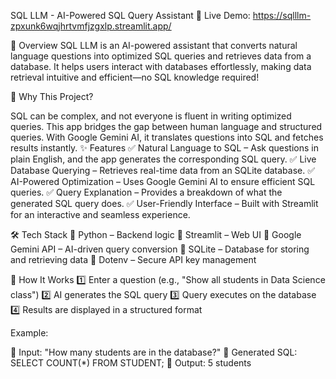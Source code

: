 SQL LLM - AI-Powered SQL Query Assistant
🔗 Live Demo: https://sqlllm-zpxunk6wqjhrtvmfjzgxlp.streamlit.app/



🌟 Overview
SQL LLM is an AI-powered assistant that converts natural language questions into optimized SQL queries and retrieves data from a database. It helps users interact with databases effortlessly, making data retrieval intuitive and efficient—no SQL knowledge required!

🚀 Why This Project?

SQL can be complex, and not everyone is fluent in writing optimized queries.
This app bridges the gap between human language and structured queries.
With Google Gemini AI, it translates questions into SQL and fetches results instantly.
✨ Features
✅ Natural Language to SQL – Ask questions in plain English, and the app generates the corresponding SQL query.
✅ Live Database Querying – Retrieves real-time data from an SQLite database.
✅ AI-Powered Optimization – Uses Google Gemini AI to ensure efficient SQL queries.
✅ Query Explanation – Provides a breakdown of what the generated SQL query does.
✅ User-Friendly Interface – Built with Streamlit for an interactive and seamless experience.

🛠️ Tech Stack
🔹 Python – Backend logic
🔹 Streamlit – Web UI
🔹 Google Gemini API – AI-driven query conversion
🔹 SQLite – Database for storing and retrieving data
🔹 Dotenv – Secure API key management

🚀 How It Works
1️⃣ Enter a question (e.g., "Show all students in Data Science class")
2️⃣ AI generates the SQL query
3️⃣ Query executes on the database
4️⃣ Results are displayed in a structured format

Example:

🔹 Input: "How many students are in the database?"
🔹 Generated SQL: SELECT COUNT(*) FROM STUDENT;
🔹 Output: 5 students
